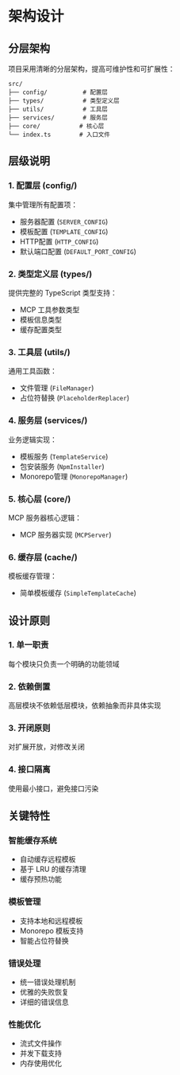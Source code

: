 # 架构设计

## 分层架构

项目采用清晰的分层架构，提高可维护性和可扩展性：

```
src/
├── config/          # 配置层
├── types/           # 类型定义层
├── utils/           # 工具层
├── services/        # 服务层
├── core/           # 核心层
└── index.ts        # 入口文件
```

## 层级说明

### 1. 配置层 (config/)
集中管理所有配置项：
- 服务器配置 (`SERVER_CONFIG`)
- 模板配置 (`TEMPLATE_CONFIG`)
- HTTP配置 (`HTTP_CONFIG`)
- 默认端口配置 (`DEFAULT_PORT_CONFIG`)

### 2. 类型定义层 (types/)
提供完整的 TypeScript 类型支持：
- MCP 工具参数类型
- 模板信息类型
- 缓存配置类型

### 3. 工具层 (utils/)
通用工具函数：
- 文件管理 (`FileManager`)
- 占位符替换 (`PlaceholderReplacer`)

### 4. 服务层 (services/)
业务逻辑实现：
- 模板服务 (`TemplateService`)
- 包安装服务 (`NpmInstaller`)
- Monorepo管理 (`MonorepoManager`)

### 5. 核心层 (core/)
MCP 服务器核心逻辑：
- MCP 服务器实现 (`MCPServer`)

### 6. 缓存层 (cache/)
模板缓存管理：
- 简单模板缓存 (`SimpleTemplateCache`)

## 设计原则

### 1. 单一职责
每个模块只负责一个明确的功能领域

### 2. 依赖倒置
高层模块不依赖低层模块，依赖抽象而非具体实现

### 3. 开闭原则
对扩展开放，对修改关闭

### 4. 接口隔离
使用最小接口，避免接口污染

## 关键特性

### 智能缓存系统
- 自动缓存远程模板
- 基于 LRU 的缓存清理
- 缓存预热功能

### 模板管理
- 支持本地和远程模板
- Monorepo 模板支持
- 智能占位符替换

### 错误处理
- 统一错误处理机制
- 优雅的失败恢复
- 详细的错误信息

### 性能优化
- 流式文件操作
- 并发下载支持
- 内存使用优化